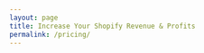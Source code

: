 ```yaml
---
layout: page
title: Increase Your Shopify Revenue & Profits
permalink: /pricing/
---
```


<!--
## Store Growth Strategy — $1250
<strong>Tailored to the specifics of your target market and your business.</strong> 
I'll crunch and analyze your Shopify store's Google Analytics data to show you the opportunities you may be missing and their value.
That, together with more insights specific to your business, would be presented in a detailed report explaining what you should focus on and how much are you going to gain from it. Comes with a prioritized list of next actions, so you focus on the highest ROI action you can do.

Duration: 7–10 business days<br/>
Delivery: written report + a Q&A call where I'll also present the report to you and your team <br/>


<!-- Apply now --><!--
<a href="/contact">Contact me</a>


## Customer Behavior Discovery — $550
I can make a compelling case how issues on the website are hurting customer experience, say what’s missing and prioritize the list by ROI. 
merge with
I'll go through the website with a fine-toothed comb and based on my experience point out what I think may be issues affecting conversions.
I'll also set up visitor recordings and heatmapping to see how people use the website. In the end I'll report my findings and provide a prioritized list of on-site improvements. quick wins

Duration: 4–7 business days <br/>
Delivery: written report full of images and annotations <br/>
-->


Bellow you'll find ways I can help you grow your Shopify store at the moment. If you are looking for something not listed here, please contact me at <a href="mailto:rumen@rumendimitrov.com?subject=Looking for help with my Shopify store&body=Hey Rumen!%0AI am looking for help with INSERT YOUR PROBLEM HERE, but couldn't find it on your website.%0A%0ACan you help me with that?%0A%0AMy website is YOUR WEBSITE URL.%0A%0AThanks,%0AYOUR NAME">rumen@rumendimitrov.com</a>.

## Services
### Clarity call — $199
Not enough sales on your Shopify store and you don't know why? What if you were certain where your Shopify site needed to be touched up so that more people could move smoothly through it and check out? Well, I can help with that.

<p><a class="button width--auto" href="/clarity-call/">Learn more 👉</a><br>
<small>Next up: call description</small></p>


## Products
### Your Next Brass Ring — $25
**Find where you are leaving money on the table with your Shopify store**

Do you spend a lot of money on Shopify apps, product and collection page customizations, Facebook/Google/Instagram ads... only to see people come to your website and abandon their carts? If they actually add anything to the cart, that is. 

Imagine being certain what would help more of your Shopify store's visitors to place an order... 

In this book you'll learn how to find what stops your visitors from completing the check out on your website. 

<p><a href="https://gum.co/your-next-brass-ring" class="button width--auto" target="_blank">Buy now 👉</a><br/>
<small>Next up: book description</small></p>